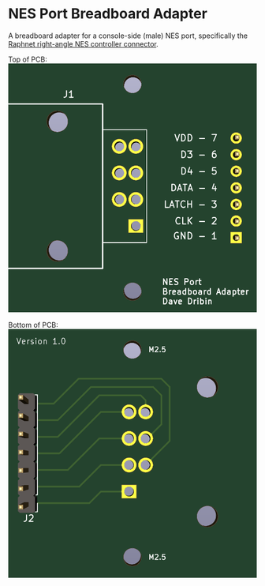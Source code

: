 # NES Port Breadboard Adapter

A breadboard adapter for a console-side (male) NES port, specifically the [Raphnet right-angle NES controller connector][1].

Top of PCB:
![Top of PCB](images/pcb-top.png)

Bottom of PCB:
![Bottom of PCB](images/pcb-bottom.png)

[1]: https://www.raphnet-tech.com/products/nes_controller_connector/index.php
